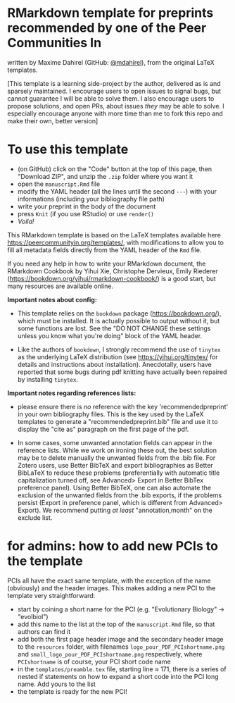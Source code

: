 # RMarkdown template for preprints recommended by one of the Peer Communities In

written by Maxime Dahirel (GitHub: [@mdahirel](https://github.com/mdahirel)), from the original LaTeX templates.

\[This template is a learning side-project by the author, delivered as is and sparsely maintained. I encourage users to open issues to signal bugs, but cannot guarantee I will be able to solve them. I also encourage users to propose solutions, and open PRs, about issues *they* may be able to solve. I especially encourage anyone with more time than me to fork this repo and make their own, better version\]

# To use this template

- (on GitHub) click on the "Code" button at the top of this page, then "Download ZIP", and unzip the `.zip` folder where you want it
- open the `manuscript.Rmd` file
- modify the YAML header (all the lines until the second `---`) with your informations (including your bibliography file path)
- write your preprint in the body of the document
- press `Knit` (if you use RStudio) or use `render()`
- *Voila!*

This RMarkdown template is based on the LaTeX templates available here https://peercommunityin.org/templates/, with modifications to allow you to fill all metadata fields directly from the YAML header of the `Rmd` file. 

If you need any help in how to write your RMarkdown document, the RMarkdown Cookbook by Yihui Xie, Christophe Dervieux, Emily Riederer (https://bookdown.org/yihui/rmarkdown-cookbook/) is a good start, but many resources are available online.

**Important notes about config:**

- This template relies on the `bookdown` package (https://bookdown.org/), which must be installed. It is actually possible to output without it, but some functions are lost. See the "DO NOT CHANGE these settings unless you know what you're doing" block of the YAML header. 

- Like the authors of `bookdown`, I strongly recommend the use of `tinytex` as the underlying LaTeX distribution (see https://yihui.org/tinytex/ for details and instructions about installation). Anecdotally, users have reported that some bugs during pdf knitting have actually been repaired by installing `tinytex`.

**Important notes regarding references lists:** 

- please ensure there is *no* reference with the key 'recommendedpreprint' in your own bibliography files. This is the key used by the LaTeX templates to generate a "recommendedpreprint.bib" file and use it to display the "cite as" paragraph on the first page of the pdf.

- In some cases, some unwanted annotation fields can appear in the reference lists. While we work on ironing these out, the best solution may be to delete manually the unwanted fields from the .bib file. For Zotero users, use Better BibTeX and export bibliographies as Better BibLaTeX to reduce these problems (preferentially with automatic title capitalization turned off, see Advanced> Export in Better BibTex preference panel). Using Better BibTeX, one can also automate the exclusion of the unwanted fields from the .bib exports, if the problems persist (Export in preference panel, which is different from Advanced> Export). We recommend putting *at least* "annotation,month" on the exclude list.

# for admins: how to add new PCIs to the template

PCIs all have the exact same template, with the exception of the name (obviously) and the header images. This makes adding a new PCI to the template very straightforward:

- start by coining a short name for the PCI (e.g. "Evolutionary Biology" -> "evolbiol")
- add this name to the list at the top of the `manuscript.Rmd` file, so that authors can find it
- add both the first page header image and the secondary header image to the `resources` folder, with filenames `logo_pour_PDF_PCIshortname.png` and `small_logo_pour_PDF_PCIshortname.png` respectively, where `PCIshortname` is of course, your PCI short code name
- in the `templates/preamble.tex` file, starting line ≈ 171, there is a series of nested if statements on how to expand a short code into the PCI long name. Add yours to the list
- the template is ready for the new PCI!

